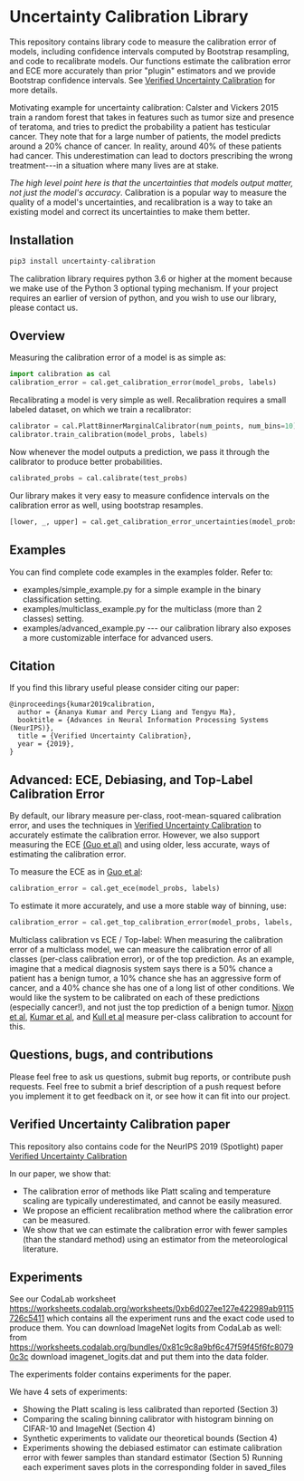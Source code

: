 # Uncertainty Calibration Library

This repository contains library code to measure the calibration error of models, including confidence intervals computed by Bootstrap resampling, and code to recalibrate models. Our functions estimate the calibration error and ECE more accurately than prior "plugin" estimators and we provide Bootstrap confidence intervals. See [Verified Uncertainty Calibration](https://arxiv.org/abs/1909.10155) for more details.

Motivating example for uncertainty calibration: Calster and Vickers 2015 train a random forest that takes in features such as tumor size and presence of teratoma, and tries to predict the probability a patient has testicular cancer. They note that for a large number of patients, the model predicts around a 20% chance of cancer. In reality, around 40% of these patients had cancer. This underestimation can lead to doctors prescribing the wrong treatment---in a situation where many lives are at stake.

*The high level point here is that the uncertainties that models output matter, not just the model's accuracy*. Calibration is a popular way to measure the quality of a model's uncertainties, and recalibration is a way to take an existing model and correct its uncertainties to make them better.


## Installation

```python
pip3 install uncertainty-calibration
```

The calibration library requires python 3.6 or higher at the moment because we make use of the Python 3 optional typing mechanism.
If your project requires an earlier of version of python, and you wish to use our library, please contact us.


## Overview

Measuring the calibration error of a model is as simple as:

```python
import calibration as cal
calibration_error = cal.get_calibration_error(model_probs, labels)
```

Recalibrating a model is very simple as well. Recalibration requires a small labeled dataset, on which we train a recalibrator:

```python
calibrator = cal.PlattBinnerMarginalCalibrator(num_points, num_bins=10)
calibrator.train_calibration(model_probs, labels)
```

Now whenever the model outputs a prediction, we pass it through the calibrator to produce better probabilities.

```python
calibrated_probs = cal.calibrate(test_probs)
```

Our library makes it very easy to measure confidence intervals on the calibration error as well, using bootstrap resamples.

```python
[lower, _, upper] = cal.get_calibration_error_uncertainties(model_probs, labels)
```


## Examples

You can find complete code examples in the examples folder. Refer to:
- examples/simple_example.py for a simple example in the binary classification setting.
- examples/multiclass_example.py for the multiclass (more than 2 classes) setting.
- examples/advanced_example.py --- our calibration library also exposes a more customizable interface for advanced users.


## Citation

If you find this library useful please consider citing our paper:

    @inproceedings{kumar2019calibration,
      author = {Ananya Kumar and Percy Liang and Tengyu Ma},
      booktitle = {Advances in Neural Information Processing Systems (NeurIPS)},
      title = {Verified Uncertainty Calibration},
      year = {2019},
    }


## Advanced: ECE, Debiasing, and Top-Label Calibration Error

By default, our library measure per-class, root-mean-squared calibration error, and uses the techniques in [Verified Uncertainty Calibration](https://arxiv.org/abs/1909.10155) to accurately estimate the calibration error. However, we also support measuring the ECE [(Guo et al)](https://arxiv.org/abs/1706.04599) and using older, less accurate, ways of estimating the calibration error.

To measure the ECE as in [Guo et al](https://arxiv.org/abs/1706.04599):

```python
calibration_error = cal.get_ece(model_probs, labels)
```

To estimate it more accurately, and use a more stable way of binning, use:

```python
calibration_error = cal.get_top_calibration_error(model_probs, labels, p=1)
```

Multiclass calibration vs ECE / Top-label: When measuring the calibration error of a multiclass model, we can measure the calibration error of all classes (per-class calibration error), or of the top prediction. As an example, imagine that a medical diagnosis system says there is a 50% chance a patient has a benign tumor, a 10% chance she has an aggressive form of cancer, and a 40% chance she has one of a long list of other conditions. We would like the system to be calibrated on each of these predictions (especially cancer!), and not just the top prediction of a benign tumor. [Nixon et al](https://arxiv.org/abs/1909.10155), [Kumar et al](https://arxiv.org/abs/1909.10155), and [Kull et al](https://arxiv.org/abs/1910.12656) measure per-class calibration to account for this.


## Questions, bugs, and contributions

Please feel free to ask us questions, submit bug reports, or contribute push requests.
Feel free to submit a brief description of a push request before you implement it to get feedback on it, or see how it can fit into our project.


## Verified Uncertainty Calibration paper

This repository also contains code for the NeurIPS 2019 (Spotlight) paper [Verified Uncertainty Calibration](https://arxiv.org/abs/1909.10155)

In our paper, we show that:
- The calibration error of methods like Platt scaling and temperature scaling are typically underestimated, and cannot be easily measured.
- We propose an efficient recalibration method where the calibration error can be measured.
- We show that we can estimate the calibration error with fewer samples (than the standard method) using an estimator from the meteorological literature.


## Experiments

See our CodaLab worksheet https://worksheets.codalab.org/worksheets/0xb6d027ee127e422989ab9115726c5411 which contains all the experiment runs and the exact code used to produce them. You can download ImageNet logits from CodaLab as well: from https://worksheets.codalab.org/bundles/0x81c9c8a9bf6c47f59f45f6fc80790c3c download imagenet_logits.dat and put them into the data folder.

The experiments folder contains experiments for the paper.

We have 4 sets of experiments:
- Showing the Platt scaling is less calibrated than reported (Section 3)
- Comparing the scaling binning calibrator with histogram binning on CIFAR-10 and ImageNet (Section 4)
- Synthetic experiments to validate our theoretical bounds (Section 4)
- Experiments showing the debiased estimator can estimate calibration error with fewer samples than standard estimator (Section 5)
Running each experiment saves plots in the corresponding folder in saved_files


